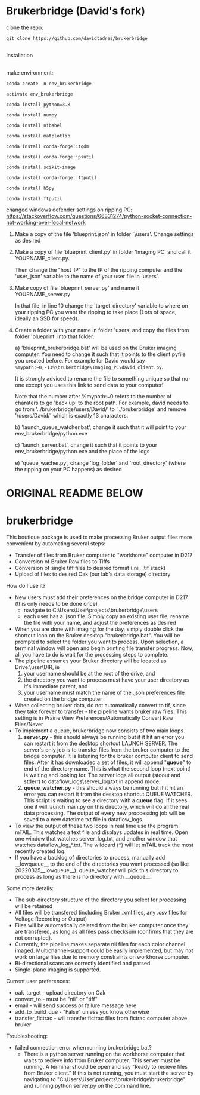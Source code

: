 # Brukerbridge (David's fork)

clone the repo:

`git clone https://github.com/davidtadres/brukerbridge`

##
Installation
##

make environment:

`conda create -n env_brukerbridge`

`activate env_brukerbridge`

`conda install python=3.8`

`conda install numpy`

`conda install nibabel`

`conda install matplotlib`

`conda install conda-forge::tqdm`

`conda install conda-forge::psutil`

`conda install scikit-image`

`conda install conda-forge::ftputil`

`conda install h5py`

`conda install ftputil`

changed windows defender settings on ripping PC: https://stackoverflow.com/questions/66831274/python-socket-connection-not-working-over-local-network

1) Make a copy of the file 'blueprint.json' in folder `\users'. Change settings as desired

2) Make a copy of file 'blueprint_client.py' in folder 'Imaging PC' and call it YOURNAME_client.py.

   Then change the "host_IP" to the IP of the ripping computer and the 'user_json' variable to the name of your user file
   in 'users\'.

3) Make copy of file 'blueprint_server.py' and name it YOURNAME_server.py

   In that file, in line 10 change the 'target_directory' variable to where on your ripping PC you want the ripping
   to take place (Lots of space, ideally an SSD for speed). 

4) Create a folder with your name in folder 'users' and copy the files from folder 'blueprint' into that folder.  

   a) 'blueprint_brukerbridge.bat' will be used on the Bruker imaging computer. You need to change it such 
      that it points to the client.pyfile you created before. For example for David would say 
      `%mypath:~0,-13%\brukerbridge\Imaging_PC\david_client.py`.

      It is strongly adviced to rename the file to something unique so that no-one except you uses this link to send
      data to your computer!

      Note that the number after %mypath:~0 refers to the number of charaters to go 'back up' to the root path.
      For example, david needs to go from '../brukerbridge/users/David/' to '../brukerbridge' and remove '/users/David/'
      which is exactly 13 characters.

   b) 'launch_queue_watcher.bat', change it such that it will point to your env_brukerbridge/python.exe

   c) 'launch_server.bat', change it such that it points to your env_brukerbridge/python.exe and the place of the logs

   e) 'queue_wacher.py', change 'log_folder' and 'root_directory' (where the ripping on your PC happens) as desired 

# ORIGINAL README BELOW #
# brukerbridge
This boutique package is used to make processing Bruker output files more convenient by automating several steps:
- Transfer of files from Bruker computer to "workhorse" computer in D217
- Conversion of Bruker Raw files to Tiffs
- Conversion of single tiff files to desired format (.nii, .tif stack)
- Upload of files to desired Oak (our lab's data storage) directory

How do I use it?
- New users must add their preferences on the bridge computer in D217 (this only needs to be done once)
  - navigate to C:\Users\User\projects\brukerbridge\users
  - each user has a .json file. Simply copy an existing user file, rename the file with your name, and adjust the preferences as desired
- When you are done with imaging for the day, simply double click the shortcut icon on the Bruker desktop "brukerbridge.bat". You will be prompted to select the folder you want to process. Upon selection, a terminal window will open and begin printing file transfer progress. Now, all you have to do is wait for the processing steps to complete.
- The pipeline assumes your Bruker directory will be located as Drive:\user\DIR, ie
  1. your username should be at the root of the drive, and 
  2. the directory you want to process must have your user directory as it's immediate parent, and
  3. your username must match the name of the .json preferences file created on the bridge computer
- When collecting bruker data, do not automatically convert to tif, since they take forever to transfer - the pipeline wants bruker raw files. This setting is in Prairie View Preferences/Automatically Convert Raw Files/Never
- To implement a queue, brukerbridge now consists of two main loops.
	1) **server.py** - this should always be running but if it hit an error you can restart it from the desktop shortcut LAUNCH SERVER.
	The server's only job is to transfer files from the bruker computer to the bridge computer. It is listening for the bruker computer client to send files.
	After it has downloaded a set of files, it will append "__queue__" to end of the directory name. This is what the second loop (next point) is waiting and looking for. The server logs all output (stdout and stderr) to dataflow_logs\server_log.txt in append mode.
	2) **queue_watcher.py** - this should always be running but if it hit an error you can restart it from the desktop shortcut QUEUE WATCHER. This script is waiting to see a directory with a __queue__ flag. If it sees one it will launch main.py on this directory, which will do all the real data processing. The output of every new proccessing job will be saved to a new datetime.txt file in dataflow_logs.
- To view the output of these two loops in real time use the program mTAIL. This watches a text file and displays updates in real time. Open one window that watches server_log.txt, and another window that watches dataflow_log_\*.txt. The wildcard (\*) will let mTAIL track the most recently created log.
- If you have a backlog of directories to process, manually add \_\_lowqueue__ to the end of the directories you want processed (so like 20220325__lowqueue__). queue_watcher will pick this directory to process as long as there is no directory with \_\_queue__.

Some more details:
- The sub-directory structure of the directory you select for processing will be retained
- All files will be transfered (including Bruker .xml files, any .csv files for Voltage Recording or Output)
- Files will be automatically deleted from the bruker computer once they are transfered, as long as all files pass checksum (confirms that they are not corrupted).
- Currently, the pipeline makes separate nii files for each color channel imaged. Multichannel-support could be easily implemented, but may not work on large files due to memory constraints on workhorse computer.
- Bi-directional scans are correctly identified and parsed
- Single-plane imaging is supported.

Current user preferences:
- oak_target - upload directory on Oak
- convert_to - must be "nii" or "tiff"
- email - will send success or failure message here
- add_to_build_que - "False" unless you know otherwise
- transfer_fictrac - will transfer fictrac files from fictrac computer above bruker

Troubleshooting:
- failed connection error when running brukerbridge.bat?
    - There is a python server running on the workhorse computer that waits to recieve info from Bruker computer. This server must be running. A terminal should be open and say "Ready to recieve files from Bruker client." If this is not running, you must start the server by navigating to "C:\Users\User\projects\brukerbridge\brukerbridge" and running python server.py on the command line.

